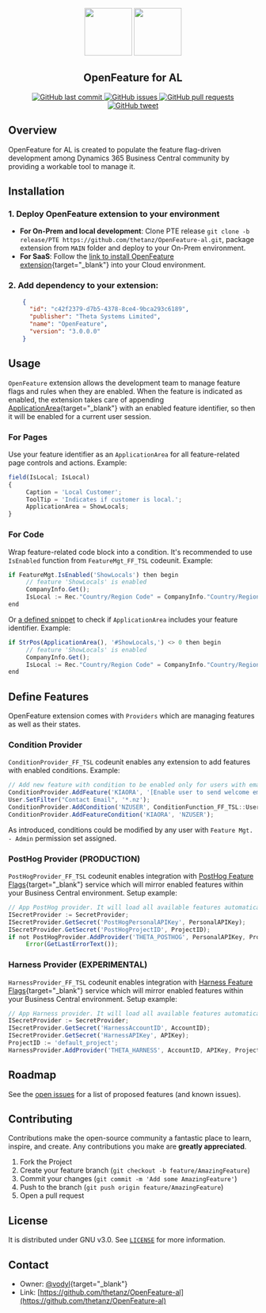 <p align="center">
     <img src="https://www.svgrepo.com/download/391957/control-off-switch-toggle.svg" style="height: 6rem">
     <img src="https://www.svgrepo.com/download/391961/control-on-switch-toggle.svg" style="height: 6rem">
</p>
<h2 align="center">OpenFeature for AL</h2>
<p align="center">
     <a href="https://github.com/thetanz/OpenFeature-al/commits/master">
    <img src="https://img.shields.io/github/last-commit/thetanz/OpenFeature-al.svg?logo=github&logoColor=white"
         alt="GitHub last commit" />
    </a>
    <a href="https://github.com/thetanz/OpenFeature-al/issues">
    <img src="https://img.shields.io/github/issues-raw/thetanz/OpenFeature-al.svg?logo=github&logoColor=white"
         alt="GitHub issues" />
    </a>
    <a href="https://github.com/thetanz/OpenFeature-al/pulls">
    <img src="https://img.shields.io/github/issues-pr-raw/thetanz/OpenFeature-al.svg?logo=github&logoColor=white"
         alt="GitHub pull requests" />
    </a>
    <a href="https://twitter.com/intent/tweet?text=Try Feature Flags for AL:&url=https%3A%2F%2Fgithub.com%2Fthetanz%2FOpenFeature-al">
    <img src="https://img.shields.io/twitter/url/https/github.com/thetanz/OpenFeature-al.svg?logo=twitter"
         alt="GitHub tweet" />
    </a>
</p>

## Overview
OpenFeature for AL is created to populate the feature flag-driven development among Dynamics 365 Business Central community by providing a workable tool to manage it.
## Installation
### 1. Deploy OpenFeature extension to your environment
- **For On-Prem and local development**: Clone PTE release `git clone -b release/PTE https://github.com/thetanz/OpenFeature-al.git`, package extension from `MAIN` folder and deploy to your On-Prem environment.
- **For SaaS**: Follow the [link to install OpenFeature extension](https://businesscentral.dynamics.com/?filter=%27ID%27%20IS%20%27c42f2379-d7b5-4378-8ce4-9bca293c6189%27&page=2503){target="_blank"} into your Cloud environment.
### 2. Add dependency to your extension:
```json
    {
      "id": "c42f2379-d7b5-4378-8ce4-9bca293c6189",
      "publisher": "Theta Systems Limited",
      "name": "OpenFeature",
      "version": "3.0.0.0"
    }
```
## Usage
`OpenFeature` extension allows the development team to manage feature flags and rules when they are enabled. When the feature is indicated as enabled, the extension takes care of appending [ApplicationArea](https://docs.microsoft.com/en-us/dynamics365/business-central/dev-itpro/developer/properties/devenv-applicationarea-property){target="_blank"} with an enabled feature identifier, so then it will be enabled for a current user session. 
### For Pages
Use your feature identifier as an `ApplicationArea` for all feature-related page controls and actions. Example: 
```javascript
field(IsLocal; IsLocal)
{
     Caption = 'Local Customer';
     ToolTip = 'Indicates if customer is local.';
     ApplicationArea = ShowLocals;
}
```
### For Code
Wrap feature-related code block into a condition. It's recommended to use `IsEnabled` function from `FeatureMgt_FF_TSL` codeunit. Example: 
```javascript
if FeatureMgt.IsEnabled('ShowLocals') then begin
     // feature 'ShowLocals' is enabled
     CompanyInfo.Get();
     IsLocal := Rec."Country/Region Code" = CompanyInfo."Country/Region Code";
end
```
Or [a defined snippet](EXAMPLE/.vscode/al.code-snippets) to check if `ApplicationArea` includes your feature identifier. Example:
```javascript
if StrPos(ApplicationArea(), '#ShowLocals,') <> 0 then begin
     // feature 'ShowLocals' is enabled
     CompanyInfo.Get();
     IsLocal := Rec."Country/Region Code" = CompanyInfo."Country/Region Code";
end
```
## Define Features
OpenFeature extension comes with `Providers` which are managing features as well as their states.
### Condition Provider
`ConditionProvider_FF_TSL` codeunit enables any extension to add features with enabled conditions. Example: 
```javascript
// Add new feature with condition to be enabled only for users with email ending with '.nz'.
ConditionProvider.AddFeature('KIAORA', '[Enable user to send welcome email to New Zealand customer](https://feedback.365extensions.com/bc/p/unable-to-delete-company)');
User.SetFilter("Contact Email", '*.nz');
ConditionProvider.AddCondition('NZUSER', ConditionFunction_FF_TSL::UserFilter, User.GetView());
ConditionProvider.AddFeatureCondition('KIAORA', 'NZUSER');
```
As introduced, conditions could be modified by any user with `Feature Mgt. - Admin` permission set assigned.
### PostHog Provider (PRODUCTION)
`PostHogProvider_FF_TSL` codeunit enables integration with [PostHog Feature Flags](https://posthog.com/feature-flags){target="_blank"} service which will mirror enabled features within your Business Central environment. Setup example:
```javascript
// App PostHog provider. It will load all available features automatically.
ISecretProvider := SecretProvider;
ISecretProvider.GetSecret('PostHogPersonalAPIKey', PersonalAPIKey);
ISecretProvider.GetSecret('PostHogProjectID', ProjectID);
if not PostHogProvider.AddProvider('THETA_POSTHOG', PersonalAPIKey, ProjectID) then
     Error(GetLastErrorText());
```
### Harness Provider (EXPERIMENTAL)
`HarnessProvider_FF_TSL` codeunit enables integration with [Harness Feature Flags](https://www.harness.io/products/feature-flags){target="_blank"} service which will mirror enabled features within your Business Central environment. Setup example:
```javascript
// App Harness provider. It will load all available features automatically.
ISecretProvider := SecretProvider;
ISecretProvider.GetSecret('HarnessAccountID', AccountID);
ISecretProvider.GetSecret('HarnessAPIKey', APIKey);
ProjectID := 'default_project';
HarnessProvider.AddProvider('THETA_HARNESS', AccountID, APIKey, ProjectID, HarnessEnvironmentMatch_FF_TSL::EnvironmentType);
```
## Roadmap
See the [open issues](https://github.com/thetanz/OpenFeature-al/issues) for a list of proposed features (and known issues).
## Contributing
Contributions make the open-source community a fantastic place to learn, inspire, and create. Any contributions you make are **greatly appreciated**.
1. Fork the Project
2. Create your feature branch (`git checkout -b feature/AmazingFeature`)
3. Commit your changes (`git commit -m 'Add some AmazingFeature'`)
4. Push to the branch (`git push origin feature/AmazingFeature`)
5. Open a pull request
## License
It is distributed under GNU v3.0. See [`LICENSE`](LICENSE) for more information.
## Contact
- Owner: [@vodyl](https://twitter.com/vodyl){target="_blank"}
- Link: [https://github.com/thetanz/OpenFeature-al](https://github.com/thetanz/OpenFeature-al)